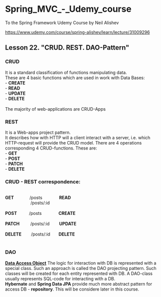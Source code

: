 # Spring_MVC_-_Udemy_course
To the Spring Framework Udemy Course by Neil Alishev

https://www.udemy.com/course/spring-alishev/learn/lecture/31009296

<h2>Lesson 22. "CRUD. REST. DAO-Pattern"</h2>

<h3>CRUD</h3>
It is a standard classification of functions manipulating data.
<br>These are 4 basic functions 
which are used in work with Data Bases:
<br> - <b>CREATE</b>
<br> - <b>READ</b>
<br> - <b>UPDATE</b>
<br> - <b>DELETE</b>
<br><br>The majority of web-applications are CRUD-Apps

<h3>REST</h3>
It is a Web-apps project pattern.
<br>It describes how with HTTP will a client interact with a server,
i.e. which HTTP-request will provide the CRUD model.
There are 4 operations corresponding 4 CRUD-functions.
These are:
<br> - <b>GET</b>
<br> - <b>POST</b>
<br> - <b>PATCH</b>
<br> - <b>DELETE</b>

<h3> CRUD - REST correspondence:</h3>
<br><b>GET</b>
&nbsp&nbsp&nbsp&nbsp&nbsp&nbsp&nbsp&nbsp&nbsp&nbsp&nbsp
/posts
&nbsp&nbsp&nbsp&nbsp&nbsp&nbsp&nbsp&nbsp&nbsp&nbsp&nbsp&nbsp
<b>READ</b>
<br>
&nbsp&nbsp&nbsp&nbsp&nbsp&nbsp&nbsp&nbsp&nbsp&nbsp&nbsp&nbsp&nbsp&nbsp&nbsp&nbsp&nbsp&nbsp&nbsp&nbsp
/posts/:id
<br>
<br><b>POST</b>
&nbsp&nbsp&nbsp&nbsp&nbsp&nbsp&nbsp&nbsp
/posts
&nbsp&nbsp&nbsp&nbsp&nbsp&nbsp&nbsp&nbsp&nbsp&nbsp&nbsp&nbsp
<b>CREATE</b>
<br>
<br><b>PATCH</b>
&nbsp&nbsp&nbsp&nbsp&nbsp&nbsp&nbsp
/posts/:id
&nbsp&nbsp&nbsp&nbsp&nbsp&nbsp
<b>UPDATE</b>
<br>
<br><b>DELETE</b>
&nbsp&nbsp&nbsp&nbsp&nbsp&nbsp
/posts/:id
&nbsp&nbsp&nbsp&nbsp&nbsp
<b>DELETE</b>
<br>
<br>

<h3>DAO</h3>
<b><u>Data Access Object</u></b>
The logic for interaction with DB is represented with a special class.
Such an approach is called the DAO projecting pattern.
Such classes will be created for each entity represented with DB.
A DAO-class usually represents SQL-code for interacting with a DB.
<br>
<b>Hybernate</b>  and <b>Spring Data JPA</b> provide much more abstract
pattern for access DB - <b>repository</b>. This will be considere later in this course.

